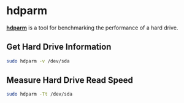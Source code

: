hdparm
======
[**hdparm**]() is a tool for benchmarking the performance of a hard drive.

## Get Hard Drive Information
```sh
sudo hdparm -v /dev/sda
```



## Measure Hard Drive Read Speed
```sh
sudo hdparm -Tt /dev/sda
```
